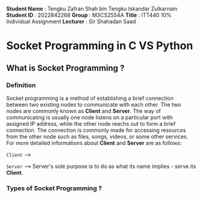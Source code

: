 **Student Name** : Tengku Zafran Shah bin Tengku Iskandar Zulkarnain
**Student ID**   : 2022842268
**Group**        : M3CS2554A
**Title**        : ITT440 10% Individual Assignment
**Lecturer**     : Sir Shahadan Saad

# Socket Programming in C VS Python

## What is Socket Programming ?

### Definition 

Socket programming is a method of establishing a brief connection between two existing nodes to communicate with each other. The two nodes are commonly known as **Client** and **Server**. The way of communicating is usually one node listens on a particular port with assigned IP address, while the other node reachs out to form a brief connection. The connection is commonly made for accessing resources from the other node such as files, songs, videos, or some other services. For more detailed informations about __Client__ and __Server__ are as follows:

`Client` --> 

`Server` --> Server's sole purpose is to do as what its name implies - serve its **Client**.

 ### Types of Socket Programming ?

 

